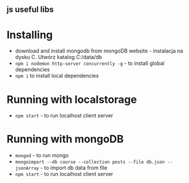 ## js useful libs

# Installing

* download and install mongodb from mongoDB website - instalacja na dysku C. Utwórz katalog C:/data/db
* `npm i nodemon http-server concurrently -g` - to install global dependencies
* `npm i` to install local dependencies

# Running with localstorage
* `npm start` - to run localhost client server

# Running with mongoDB
* `mongod` - to run mongo
* `mongoimport --db course --collection posts --file db.json --jsonArray` - to import db data from file
* `npm start` - to run localhost client server